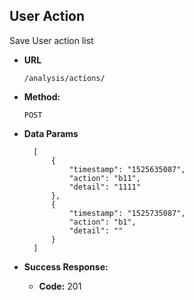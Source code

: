 **User Action**
----
   Save User action list
* **URL**

  `/analysis/actions/`

* **Method:**
  
   `POST`
  
* **Data Params**

        [
            {
                "timestamp": "1525635087",
                "action": "b11",
                "detail": "1111"
            },
            {
                "timestamp": "1525735087",
                "action": "b1",
                "detail": ""
            }
        ]

* **Success Response:**
  
  * **Code:** 201 <br />
